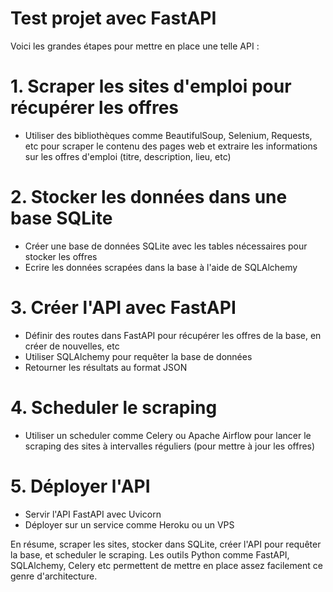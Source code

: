

# Test projet avec FastAPI

Voici les grandes étapes pour mettre en place une telle API :

# 1. Scraper les sites d'emploi pour récupérer les offres

- Utiliser des bibliothèques comme BeautifulSoup, Selenium, Requests, etc pour scraper le contenu des pages web et extraire les informations sur les offres d'emploi (titre, description, lieu, etc)

# 2. Stocker les données dans une base SQLite

- Créer une base de données SQLite avec les tables nécessaires pour stocker les offres
- Ecrire les données scrapées dans la base à l'aide de SQLAlchemy

# 3. Créer l'API avec FastAPI 

- Définir des routes dans FastAPI pour récupérer les offres de la base, en créer de nouvelles, etc
- Utiliser SQLAlchemy pour requêter la base de données
- Retourner les résultats au format JSON 

# 4. Scheduler le scraping 

- Utiliser un scheduler comme Celery ou Apache Airflow pour lancer le scraping des sites à intervalles réguliers (pour mettre à jour les offres)

# 5. Déployer l'API

- Servir l'API FastAPI avec Uvicorn
- Déployer sur un service comme Heroku ou un VPS

En résume, scraper les sites, stocker dans SQLite, créer l'API pour requêter la base, et scheduler le scraping. Les outils Python comme FastAPI, SQLAlchemy, Celery etc permettent de mettre en place assez facilement ce genre d'architecture.
